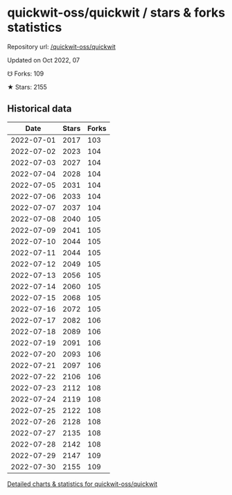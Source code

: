 # quickwit-oss/quickwit / stars & forks statistics

Repository url: [/quickwit-oss/quickwit](https://github.com/quickwit-oss/quickwit)

Updated on Oct 2022, 07

☋ Forks: 109

★ Stars: 2155

## Historical data
| Date | Stars | Forks |
|------|-------|-------|
| 2022-07-01 | 2017 | 103 | 
| 2022-07-02 | 2023 | 104 | 
| 2022-07-03 | 2027 | 104 | 
| 2022-07-04 | 2028 | 104 | 
| 2022-07-05 | 2031 | 104 | 
| 2022-07-06 | 2033 | 104 | 
| 2022-07-07 | 2037 | 104 | 
| 2022-07-08 | 2040 | 105 | 
| 2022-07-09 | 2041 | 105 | 
| 2022-07-10 | 2044 | 105 | 
| 2022-07-11 | 2044 | 105 | 
| 2022-07-12 | 2049 | 105 | 
| 2022-07-13 | 2056 | 105 | 
| 2022-07-14 | 2060 | 105 | 
| 2022-07-15 | 2068 | 105 | 
| 2022-07-16 | 2072 | 105 | 
| 2022-07-17 | 2082 | 106 | 
| 2022-07-18 | 2089 | 106 | 
| 2022-07-19 | 2091 | 106 | 
| 2022-07-20 | 2093 | 106 | 
| 2022-07-21 | 2097 | 106 | 
| 2022-07-22 | 2106 | 106 | 
| 2022-07-23 | 2112 | 108 | 
| 2022-07-24 | 2119 | 108 | 
| 2022-07-25 | 2122 | 108 | 
| 2022-07-26 | 2128 | 108 | 
| 2022-07-27 | 2135 | 108 | 
| 2022-07-28 | 2142 | 108 | 
| 2022-07-29 | 2147 | 109 | 
| 2022-07-30 | 2155 | 109 | 


[Detailed charts & statistics for quickwit-oss/quickwit](https://reviewgithub.com/rep/quickwit-oss/quickwit)
